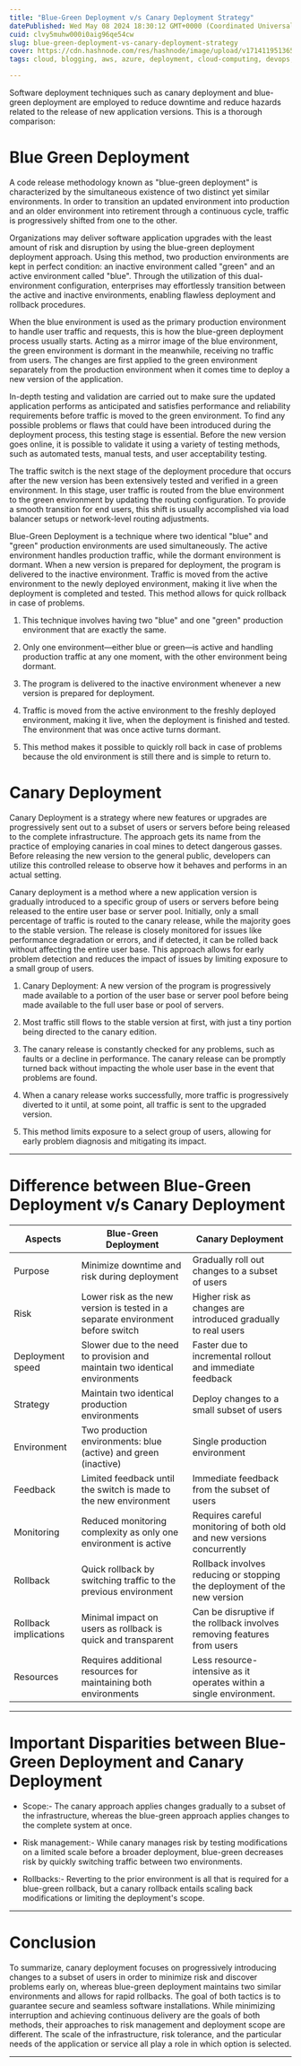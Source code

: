 ```yaml
---
title: "Blue-Green Deployment v/s Canary Deployment Strategy"
datePublished: Wed May 08 2024 18:30:12 GMT+0000 (Coordinated Universal Time)
cuid: clvy5muhw000i0aig96qe54cw
slug: blue-green-deployment-vs-canary-deployment-strategy
cover: https://cdn.hashnode.com/res/hashnode/image/upload/v1714119513653/468c5b2c-ea6f-4177-ab5e-488dceea0f2b.jpeg
tags: cloud, blogging, aws, azure, deployment, cloud-computing, devops, gcp, devsecops, strategy, technical-writing-1, devops-articles, devops-journey, devopscommunity, software-deployment

---
```


Software deployment techniques such as canary deployment and blue-green deployment are employed to reduce downtime and reduce hazards related to the release of new application versions. This is a thorough comparison:

# Blue Green Deployment

A code release methodology known as "blue-green deployment" is characterized by the simultaneous existence of two distinct yet similar environments. In order to transition an updated environment into production and an older environment into retirement through a continuous cycle, traffic is progressively shifted from one to the other.

Organizations may deliver software application upgrades with the least amount of risk and disruption by using the blue-green deployment deployment approach. Using this method, two production environments are kept in perfect condition: an inactive environment called "green" and an active environment called "blue". Through the utilization of this dual-environment configuration, enterprises may effortlessly transition between the active and inactive environments, enabling flawless deployment and rollback procedures.

When the blue environment is used as the primary production environment to handle user traffic and requests, this is how the blue-green deployment process usually starts. Acting as a mirror image of the blue environment, the green environment is dormant in the meanwhile, receiving no traffic from users. The changes are first applied to the green environment separately from the production environment when it comes time to deploy a new version of the application.

In-depth testing and validation are carried out to make sure the updated application performs as anticipated and satisfies performance and reliability requirements before traffic is moved to the green environment. To find any possible problems or flaws that could have been introduced during the deployment process, this testing stage is essential. Before the new version goes online, it is possible to validate it using a variety of testing methods, such as automated tests, manual tests, and user acceptability testing.

The traffic switch is the next stage of the deployment procedure that occurs after the new version has been extensively tested and verified in a green environment. In this stage, user traffic is routed from the blue environment to the green environment by updating the routing configuration. To provide a smooth transition for end users, this shift is usually accomplished via load balancer setups or network-level routing adjustments.

Blue-Green Deployment is a technique where two identical "blue" and "green" production environments are used simultaneously. The active environment handles production traffic, while the dormant environment is dormant. When a new version is prepared for deployment, the program is delivered to the inactive environment. Traffic is moved from the active environment to the newly deployed environment, making it live when the deployment is completed and tested. This method allows for quick rollback in case of problems.

1. This technique involves having two "blue" and one "green" production environment that are exactly the same.
    
2. Only one environment—either blue or green—is active and handling production traffic at any one moment, with the other environment being dormant.
    
3. The program is delivered to the inactive environment whenever a new version is prepared for deployment.
    
4. Traffic is moved from the active environment to the freshly deployed environment, making it live, when the deployment is finished and tested. The environment that was once active turns dormant.
    
5. This method makes it possible to quickly roll back in case of problems because the old environment is still there and is simple to return to.
    

# Canary Deployment

Canary Deployment is a strategy where new features or upgrades are progressively sent out to a subset of users or servers before being released to the complete infrastructure. The approach gets its name from the practice of employing canaries in coal mines to detect dangerous gasses. Before releasing the new version to the general public, developers can utilize this controlled release to observe how it behaves and performs in an actual setting.

Canary deployment is a method where a new application version is gradually introduced to a specific group of users or servers before being released to the entire user base or server pool. Initially, only a small percentage of traffic is routed to the canary release, while the majority goes to the stable version. The release is closely monitored for issues like performance degradation or errors, and if detected, it can be rolled back without affecting the entire user base. This approach allows for early problem detection and reduces the impact of issues by limiting exposure to a small group of users.

1. Canary Deployment: A new version of the program is progressively made available to a portion of the user base or server pool before being made available to the full user base or pool of servers.
    
2. Most traffic still flows to the stable version at first, with just a tiny portion being directed to the canary edition.
    
3. The canary release is constantly checked for any problems, such as faults or a decline in performance. The canary release can be promptly turned back without impacting the whole user base in the event that problems are found.
    
4. When a canary release works successfully, more traffic is progressively diverted to it until, at some point, all traffic is sent to the upgraded version.
    
5. This method limits exposure to a select group of users, allowing for early problem diagnosis and mitigating its impact.
    

---

# Difference between Blue-Green Deployment v/s Canary Deployment

| Aspects | Blue-Green Deployment | Canary Deployment |
| --- | --- | --- |
| Purpose | Minimize downtime and risk during deployment | Gradually roll out changes to a subset of users |
| Risk | Lower risk as the new version is tested in a separate environment before switch | Higher risk as changes are introduced gradually to real users |
| Deployment speed | Slower due to the need to provision and maintain two identical environments | Faster due to incremental rollout and immediate feedback |
| Strategy | Maintain two identical production environments | Deploy changes to a small subset of users |
| Environment | Two production environments: blue (active) and green (inactive) | Single production environment |
| Feedback | Limited feedback until the switch is made to the new environment | Immediate feedback from the subset of users |
| Monitoring | Reduced monitoring complexity as only one environment is active | Requires careful monitoring of both old and new versions concurrently |
| Rollback | Quick rollback by switching traffic to the previous environment | Rollback involves reducing or stopping the deployment of the new version |
| Rollback implications | Minimal impact on users as rollback is quick and transparent | Can be disruptive if the rollback involves removing features from users |
| Resources | Requires additional resources for maintaining both environments | Less resource-intensive as it operates within a single environment. |

---

# Important Disparities between Blue-Green Deployment and Canary Deployment

* Scope:- The canary approach applies changes gradually to a subset of the infrastructure, whereas the blue-green approach applies changes to the complete system at once.
    
* Risk management:- While canary manages risk by testing modifications on a limited scale before a broader deployment, blue-green decreases risk by quickly switching traffic between two environments.
    
* Rollbacks:- Reverting to the prior environment is all that is required for a blue-green rollback, but a canary rollback entails scaling back modifications or limiting the deployment's scope.
    

---

# Conclusion

To summarize, canary deployment focuses on progressively introducing changes to a subset of users in order to minimize risk and discover problems early on, whereas blue-green deployment maintains two similar environments and allows for rapid rollbacks. The goal of both tactics is to guarantee secure and seamless software installations. While minimizing interruption and achieving continuous delivery are the goals of both methods, their approaches to risk management and deployment scope are different. The scale of the infrastructure, risk tolerance, and the particular needs of the application or service all play a role in which option is selected.

---